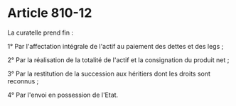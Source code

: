 # Article 810-12

La curatelle prend fin :

1° Par l'affectation intégrale de l'actif au paiement des dettes et des legs ;

2° Par la réalisation de la totalité de l'actif et la consignation du produit net ;

3° Par la restitution de la succession aux héritiers dont les droits sont reconnus ;

4° Par l'envoi en possession de l'Etat.
